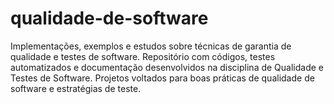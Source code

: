 # qualidade-de-software
  Implementações, exemplos e estudos sobre técnicas de garantia de qualidade e testes de software.
  Repositório com códigos, testes automatizados e documentação desenvolvidos na disciplina de Qualidade e Testes de Software.
  Projetos voltados para boas práticas de qualidade de software e estratégias de teste.
